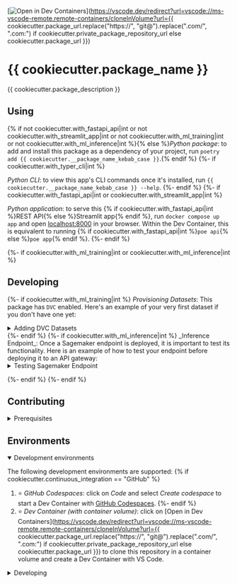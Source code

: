 [![Open in Dev Containers](https://img.shields.io/static/v1?label=Dev%20Containers&message=Open&color=blue&logo=visualstudiocode)](https://vscode.dev/redirect?url=vscode://ms-vscode-remote.remote-containers/cloneInVolume?url={{ cookiecutter.package_url.replace("https://", "git@").replace(".com/", ".com:") if cookiecutter.private_package_repository_url else cookiecutter.package_url }})

# {{ cookiecutter.package_name }}

{{ cookiecutter.package_description }}

## Using

{% if not cookiecutter.with_fastapi_api|int or not cookiecutter.with_streamlit_app|int or not cookiecutter.with_ml_training|int or not cookiecutter.with_ml_inference|int %}{% else %}_Python package_: to add and install this package as a dependency of your project, run `poetry add {{ cookiecutter.__package_name_kebab_case }}`.{% endif %}
{%- if cookiecutter.with_typer_cli|int %}

_Python CLI_: to view this app's CLI commands once it's installed, run `{{ cookiecutter.__package_name_kebab_case }} --help`.
{%- endif %}
{%- if cookiecutter.with_fastapi_api|int or cookiecutter.with_streamlit_app|int %}

_Python application_: to serve this {% if cookiecutter.with_fastapi_api|int %}REST API{% else %}Streamlit app{% endif %}, run `docker compose up app` and open [localhost:8000](http://localhost:8000) in your browser. Within the Dev Container, this is equivalent to running {% if cookiecutter.with_fastapi_api|int %}`poe api`{% else %}`poe app`{% endif %}.
{%- endif %}

{%- if cookiecutter.with_ml_training|int or cookiecutter.with_ml_inference|int %}
## Developing
{%- if cookiecutter.with_ml_training|int %}
_Provisioning Datasets_: This package has `DVC` enabled. Here's an example of your very first dataset if you don't have one yet: 

<details>
<summary>Adding DVC Datasets</summary>

```python
"""Get the MNIST dataset."""

import boto3
from torchvision import datasets, transforms

region = boto3.Session().region_name

datasets.MNIST.mirrors = [
    f"https://sagemaker-example-files-prod-{region}.s3.amazonaws.com/datasets/image/MNIST/"
]

train_set = datasets.MNIST(
    "../data/",
    download=True,
    transform=transforms.Compose(
        [transforms.ToTensor(), transforms.Normalize((0.1307,), (0.3081,))]
    ),
)
```

then you may run: 

```bash
dvc add data/
dvc push
```

This will make the Dataset available at the following S3 path: `s3://{{cookiecutter.__organization_name_kebab_case}}-sagemaker/datasets/{{cookiecutter.__package_name_kebab_case}}/` that has been specified at repository creation and available to Sagemaker during training. It will also create a `data.dvc` file that you can commit to your repository. 

</details>
{%- endif %}
{%- if cookiecutter.with_ml_inference|int %}
_Inference Endpoint_: Once a Sagemaker endpoint is deployed, it is important to test its functionality. Here is an example of how to test your endpoint before deploying it to an API gateway: 

<details>
<summary>Testing Sagemaker Endpoint</summary>

```python
import json

import boto3
from src.{{cookiecutter.__package_name_snake_case}}.settings import Settings

SETTINGS = Settings()
sagemaker_runtime = boto3.client('sagemaker-runtime')
# This example is for a .png file, but you can change the content type to match your payload
with open('../data/4.png', 'rb') as f:
    payload = f.read()
    try:
        response = sagemaker_runtime.invoke_endpoint(
            EndpointName=SETTINGS.github_sha[:7],
            ContentType='application/octet-stream',  # Change this depending on your payload format
            Accept='application/json',
            Body=payload
        )
    except Exception as e:
        raise(e)
json_body = json.loads(response['Body'].read().decode('utf-8'))
json_body['prediction'][0]
```
</details>

{%- endif %}
{%- endif %}


## Contributing

<details>
<summary>Prerequisites</summary>

<details>
<summary>Set up Git to use SSH</summary>

{% if cookiecutter.continuous_integration == "GitLab" -%}
1. [Generate an SSH key](https://docs.gitlab.com/ee/ssh/README.html#generate-an-ssh-key-pair) and [add the SSH key to your GitLab account](https://docs.gitlab.com/ee/ssh/README.html#add-an-ssh-key-to-your-gitlab-account).
{%- else -%}
1. [Generate an SSH key](https://docs.github.com/en/authentication/connecting-to-github-with-ssh/generating-a-new-ssh-key-and-adding-it-to-the-ssh-agent#generating-a-new-ssh-key) and [add the SSH key to your GitHub account](https://docs.github.com/en/authentication/connecting-to-github-with-ssh/adding-a-new-ssh-key-to-your-github-account).
{%- endif %}
1. Configure SSH to automatically load your SSH keys:
    ```sh
    cat << EOF >> ~/.ssh/config
    Host *
      AddKeysToAgent yes
      IgnoreUnknown UseKeychain
      UseKeychain yes
    EOF
    ```

</details>

<details>
<summary>Install Docker</summary>

1. [Install Docker Desktop](https://www.docker.com/get-started).
    - Enable _Use Docker Compose V2_ in Docker Desktop's preferences window.
    - _Linux only_:
        - Export your user's user id and group id so that [files created in the Dev Container are owned by your user](https://github.com/moby/moby/issues/3206):
            ```sh
            cat << EOF >> ~/.bashrc
            export UID=$(id --user)
            export GID=$(id --group)
            {%- if cookiecutter.private_package_repository_name %}
            export POETRY_AUTH_TOML_PATH="~/.config/pypoetry/auth.toml"
            {%- endif %}
            EOF
            ```
    {%- if cookiecutter.private_package_repository_name %}
    - _Windows only_:
        - Export the location of your private package repository credentials so that Docker Compose can load these as a [build and run time secret](https://docs.docker.com/compose/compose-file/compose-file-v3/#secrets-configuration-reference):
            ```bat
            setx POETRY_AUTH_TOML_PATH %APPDATA%\pypoetry\auth.toml
            ```
    {%- endif %}

</details>

<details>
<summary>Install VS Code or PyCharm</summary>

1. [Install VS Code](https://code.visualstudio.com/) and [VS Code's Dev Containers extension](https://marketplace.visualstudio.com/items?itemName=ms-vscode-remote.remote-containers). Alternatively, install [PyCharm](https://www.jetbrains.com/pycharm/download/).
2. _Optional:_ install a [Nerd Font](https://www.nerdfonts.com/font-downloads) such as [FiraCode Nerd Font](https://github.com/ryanoasis/nerd-fonts/tree/master/patched-fonts/FiraCode) and [configure VS Code](https://github.com/tonsky/FiraCode/wiki/VS-Code-Instructions) or [configure PyCharm](https://github.com/tonsky/FiraCode/wiki/Intellij-products-instructions) to use it.

</details>
{%- if cookiecutter.private_package_repository_name %}

<details>
<summary>Configure Poetry to use the private package repository</summary>

{% if cookiecutter.continuous_integration == "GitLab" -%}
1. [Create a personal access token](https://docs.gitlab.com/ee/user/profile/personal_access_tokens.html#create-a-personal-access-token) with the `api` scope and use it to [add your private package repository credentials to your Poetry's `auth.toml` file](https://python-poetry.org/docs/repositories/#configuring-credentials):
    ```toml
    # Linux:   ~/.config/pypoetry/auth.toml
    # macOS:   ~/Library/Application Support/pypoetry/auth.toml
    # Windows: C:\Users\%USERNAME%\AppData\Roaming\pypoetry\auth.toml
    [http-basic.{{ cookiecutter.private_package_repository_name|slugify }}]
    username = "{personal access token name}"
    password = "{personal access token}"
    ```
{%- else -%}
1. [Add your private package repository credentials to your Poetry's `auth.toml` file](https://python-poetry.org/docs/repositories/#configuring-credentials):
    ```toml
    # Linux:   ~/.config/pypoetry/auth.toml
    # macOS:   ~/Library/Application Support/pypoetry/auth.toml
    # Windows: C:\Users\%USERNAME%\AppData\Roaming\pypoetry\auth.toml
    [http-basic.{{ cookiecutter.private_package_repository_name|slugify }}]
    username = "{username}"
    password = "{password}"
    ```
{%- endif %}

</details>
{%- endif %}

{%- if cookiecutter.with_ml_training|int %}

<details>
<summary>Configure DVC</summary>

1. Login to S3 and create a new bucket for DVC to use. The bucket and key-prefix should be named as such: `s3://{{cookiecutter.__organization_name_kebab_case}}-sagemaker/datasets/{{cookiecutter.__package_name_kebab_case}}/`

</details>

<details>
<summary>Configure Github OIDC Provider.</summary>

1. Boilerplate for further instructions for later.

</details>

<details>
<summary>Configure AWS Role ARN.</summary>

1. Boilerplate for further instructions for later.

</details>

<details>
<summary>Configure W&B Account.</summary>

1. Boilerplate for further instructions for later.

</details>
{%- endif %}


</details>

## Environments

<details open>
<summary>Development environments</summary>

The following development environments are supported:
{% if cookiecutter.continuous_integration == "GitHub" %}
1. ⭐️ _GitHub Codespaces_: click on _Code_ and select _Create codespace_ to start a Dev Container with [GitHub Codespaces](https://github.com/features/codespaces).
{%- endif %}
1. ⭐️ _Dev Container (with container volume)_: click on [Open in Dev Containers](https://vscode.dev/redirect?url=vscode://ms-vscode-remote.remote-containers/cloneInVolume?url={{ cookiecutter.package_url.replace("https://", "git@").replace(".com/", ".com:") if cookiecutter.private_package_repository_url else cookiecutter.package_url }}) to clone this repository in a container volume and create a Dev Container with VS Code.
</details>

<details>
<summary>Developing</summary>
{% if cookiecutter.with_conventional_commits|int %}
- This project follows the [Conventional Commits](https://www.conventionalcommits.org/) standard to automate [Semantic Versioning](https://semver.org/) and [Keep A Changelog](https://keepachangelog.com/) with [Commitizen](https://github.com/commitizen-tools/commitizen).
{%- endif %}
- Run `poe` from within the development environment to print a list of [Poe the Poet](https://github.com/nat-n/poethepoet) tasks available to run on this project.
- Run `poetry add {package}` from within the development environment to install a run time dependency and add it to `pyproject.toml` and `poetry.lock`. Add `--group test` or `--group dev` to install a CI or development dependency, respectively.
- Run `poetry update` from within the development environment to upgrade all dependencies to the latest versions allowed by `pyproject.toml`.
{%- if cookiecutter.with_ml_training|int %}
- Run `poe dockerize-requirements` from within the development environment to add training requirements to a Sagemaker package. 
{%- endif %}
{%- if cookiecutter.with_conventional_commits|int %}
- Run `cz bump` to bump the package's version, update the `CHANGELOG.md`, and create a git tag.
{%- endif %}

</details>
